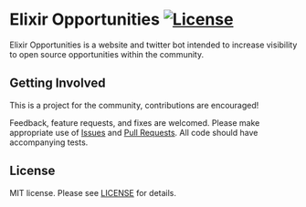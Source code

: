 # Elixir Opportunities [![License][license-img]][license]

[license-img]: http://img.shields.io/badge/license-MIT-brightgreen.svg
[license]: http://opensource.org/licenses/MIT

Elixir Opportunities is a website and twitter bot intended to increase visibility to open source opportunities within the community.

## Getting Involved

This is a project for the community, contributions are encouraged!

Feedback, feature requests, and fixes are welcomed.  Please make appropriate use of [Issues][issues] and [Pull Requests][pulls].  All code
should have accompanying tests.

[issues]: https://github.com/doomspork/elixir_opportunities/issues
[pulls]: https://github.com/doomspork/elixir_opportunities/pulls


## License

MIT license. Please see [LICENSE][license] for details.

[LICENSE]: https://github.com/doomspork/elixir_opportunities/blob/master/LICENSE